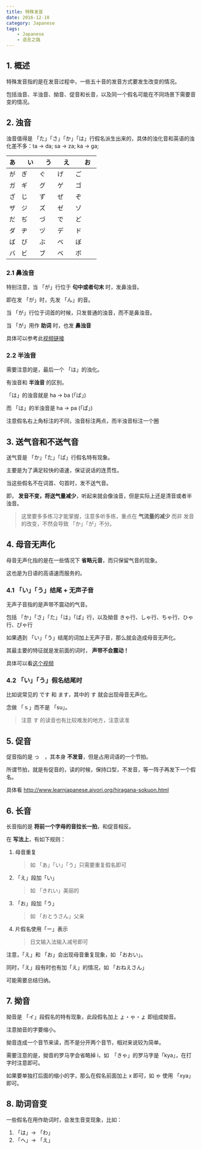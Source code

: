 ```yaml
---
title: 特殊发音
date: 2016-12-10
category: Japanese
tags:
    - Japanese
    - 语言之路
---
```



## 1. 概述

特殊发音指的是在发音过程中，一些五十音的发音方式要发生改变的情况。

包括浊音、半浊音、拗音、促音和长音，以及同一个假名可能在不同场景下需要音变的情况。


<!-- more -->

## 2. 浊音

浊音值得是 「た」「さ」「か」「は」行假名派生出来的，具体的浊化音和英语的浊化差不多：ta -> da; sa -> za; ka -> ga;


| あ |　い |　う |　え |　お　|
|---|---|---|---|---|
| が | ぎ | ぐ | げ | ご |
| ガ | ギ | グ | ゲ | ゴ |
| ざ | じ | ず | ぜ | ぞ |
| ザ | ジ | ズ | ゼ | ゾ |
| だ | ぢ | づ | で | ど |
| ダ | ヂ | ヅ | デ | ド |
| ば | び | ぶ | べ | ぼ |
| バ | ビ | ブ | ベ | ボ |


### 2.1 鼻浊音

特别注意，当 「が」行位于 **句中或者句末** 时，发鼻浊音。

即在发 「が」时，先发 「ん」的音。

当 「が」行位于词首的时候，只发普通的浊音，而不是鼻浊音。

当 「が」用作 **助词** 时，也发 **鼻浊音**

具体可以参考此[视频链接](http://www.bilibili.com/video/av3488623/)




### 2.2 半浊音

需要注意的是，最后一个 「は」的浊化。

有浊音和 **半浊音** 的区别。

「は」的浊音就是 ha -> ba (「ば」)

而 「は」的半浊音是 ha -> pa (「ぱ」)

注意假名右上角标注的不同，浊音标注两点，而半浊音标注一个圈

## 3. 送气音和不送气音

送气音是 「か」「た」「ぱ」行假名特有现象。

主要是为了满足较快的语速，保证说话的连贯性。

当这些假名不在词首、句首时，发不送气音。

即， **发音不变，将送气量减少**，听起来就会像浊音，但是实际上还是清音或者半浊音。

> 这里要多多练习才能掌握，注意多听多练，重点在 **气流量的减少** 而非 发音的改变，不然会导致 「か」「が」不分。




## 4. 母音无声化

母音无声化指的是在一些情况下 **省略元音**，而只保留气音的现象。

这也是为日语的高语速而服务的。

### 4.1 「い」「う」结尾 + 无声子音

无声子音指的是声带不震动的气音。

包括 「か」「さ」「た」「は」「ぱ」行，以及拗音 きゃ行、しゃ行、ちゃ行、ひゃ行、ぴゃ行

如果遇到 「い」「う」结尾的词加上无声子音，那么就会造成母音无声化。

其最主要的特征就是发前面的词时， **声带不会震动！**

具体可以看[这个视频](https://jp.sonic-learning.com/2010/03/11/museika/)

### 4.2 「い」「う」假名结尾时

比如说常见的 です 和 ます，其中的 す 就会出现母音无声化。

念做 「ｓ」而不是 「su」。

> 注意 す 的读音也有比较难发的地方，注意读准





## 5. 促音

促音指的是 っ　，其本身 **不发音**，但是占用词语的一个节拍。

所谓节拍，就是有促音的，读的时候，保持口型，不发音，等一阵子再发下一个假名。

具体看 http://www.learnjapanese.aiyori.org/hiragana-sokuon.html

## 6. 长音

长音指的是 **将前一个字母的音拉长一拍**，和促音相反。

在 **写法上**，有如下规则：

1. 母音重复

    > 如 「あ」「い」「う」只需要重复假名即可
2. 「え」段加「い」

    > 如 「きれい」美丽的
3. 「お」段加「う」

    > 如 「おとうさん」父亲
4. 片假名使用「ー」表示

    > 日文输入法输入减号即可

注意，「え」和 「お」会出现母音重复现象，如 「おおい」。

同时，「え」段有时也有加「え」的情况，如 「おねえさん」

可能需要总结归纳。




## 7. 拗音

拗音是 「イ」段假名的特有现象，此段假名加上 ょ・ゃ・ょ 即组成拗音。

注意拗音的字要缩小。

拗音连成一个音节来读，而不是分开两个音节，相对来说较为简单。

需要注意的是，拗音的罗马字会省略掉 i，如　「きゃ」的罗马字是「kya」，在打字时注意即可。

如果要单独打后面的缩小的字，那么在假名前面加上 x 即可，如 ゃ 使用 「xya」即可。

## 8. 助词音变

一些假名在用作助词时，会发生音变现象，比如：

1. 「は」-> 「わ」
2. 「へ」-> 「え」
